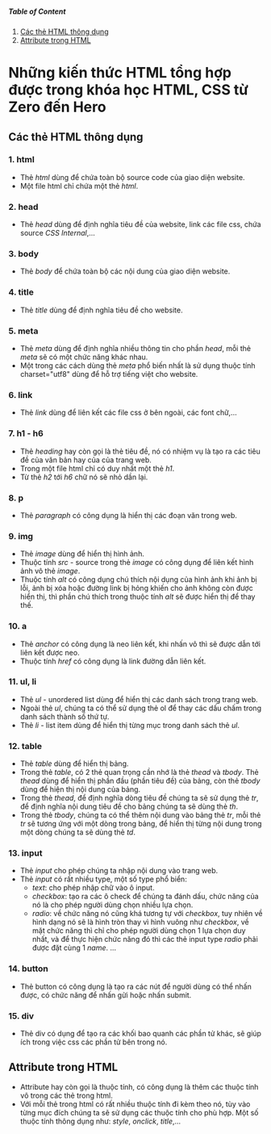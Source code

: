 ##### Table of Content

1. [Các thẻ HTML thông dụng](#các-thẻ-html-thông-dụng)
1. [Attribute trong HTML](#attribute-trong-html)


# Những kiến thức HTML tổng hợp được trong khóa học **HTML, CSS từ Zero đến Hero**


## Các thẻ HTML thông dụng

### 1. html
- Thẻ *html* dùng để chứa toàn bộ source code của giao diện website.
- Một file html chỉ chứa một thẻ *html*.

### 2. head
- Thẻ *head* dùng để định nghĩa tiêu đề của website, link các file css, chứa source *CSS Internal*,...

### 3. body
- Thẻ *body* để chứa toàn bộ các nội dung của giao diện website.

### 4. title
- Thẻ *title* dùng để định nghĩa tiêu đề cho website.

### 5. meta
- Thẻ *meta* dùng để định nghĩa nhiều thông tin cho phần *head*, mỗi thẻ *meta* sẽ có một chức năng khác nhau.
- Một trong các cách dùng thẻ *meta* phổ biến nhất là sử dụng thuộc tính charset="utf8" dùng để hỗ trợ tiếng việt cho website.

### 6. link
- Thẻ *link* dùng để liên kết các file css ở bên ngoài, các font chữ,...

### 7. h1 - h6
- Thẻ *heading* hay còn gọi là thẻ tiêu đề, nó có nhiệm vụ là tạo ra các tiêu đề của văn bản hay của của trang web.
- Trong một file html chỉ có duy nhất một thẻ *h1*.
- Từ thẻ *h2* tới *h6* chữ nó sẽ nhỏ dần lại.

### 8. p
- Thẻ *paragraph* có công dụng là hiển thị các đoạn văn trong web.

### 9. img
- Thẻ *image* dùng để hiển thị hình ảnh.
- Thuộc tính *src* - source trong thẻ *image* có công dụng để liên kết hình ảnh vô thẻ *image*.
- Thuộc tính *alt* có công dụng chú thích nội dụng của hình ảnh khi ảnh bị lỗi, ảnh bị xóa hoặc đường link bị hỏng khiến cho ảnh không còn được hiển thị, thì phần chú thích trong thuộc tính *alt* sẽ được hiển thị để thay thế.

### 10. a
- Thẻ *anchor* có công dụng là neo liên kết, khi nhấn vô thì sẽ được dẫn tới liên kết được neo.
- Thuộc tính *href* có công dụng là link đường dẫn liên kết.

### 11. ul, li
- Thẻ *ul* - unordered list dùng để hiển thị các danh sách trong trang web.
- Ngoài thẻ *ul*, chúng ta có thể sử dụng thẻ ol để thay các dấu chấm trong danh sách thành số thứ tự.
- Thẻ *li* - list item dùng để hiển thị từng mục trong danh sách thẻ *ul*.

### 12. table
- Thẻ *table* dùng để hiển thị bảng.
- Trong thẻ *table*, có 2 thẻ quan trọng cần nhớ là thẻ *thead* và *tbody*. Thẻ *thead* dùng để hiển thị phần đầu (phần tiêu đề) của bảng, còn thẻ *tbody* dùng để hiện thị nội dung của bảng.
- Trong thẻ *thead*, để định nghĩa dòng tiêu đề chúng ta sẽ sử dụng thẻ *tr*, để định nghĩa nội dung tiêu đề cho bảng chúng ta sẽ dùng thẻ *th*.
- Trong thẻ *tbody*, chúng ta có thể thêm nội dung vào bảng thẻ *tr*, mỗi thẻ *tr* sẽ tương ứng với một dòng trong bảng, để hiển thị từng nội dung trong một dòng chúng ta sẽ dùng thẻ *td*.

### 13. input
- Thẻ *input* cho phép chúng ta nhập nội dung vào trang web.
- Thẻ *input* có rất nhiều type, một số type phổ biển:
    - *text*: cho phép nhập chữ vào ô input.
    - *checkbox*: tạo ra các ô check để chúng ta đánh dấu, chức năng của nó là cho phép người dùng chọn nhiều lựa chọn.
    - *radio*: về chức năng nó cũng khá tương tự với *checkbox*, tuy nhiên về hình dạng nó sẽ là hình tròn thay vì hình vuông như *checkbox*, về mặt chức năng thì chỉ cho phép người dùng chọn 1 lựa chọn duy nhất, và để thực hiện chức năng đó thì các thẻ input type *radio* phải được đặt cùng 1 *name*.
    ...

### 14. button
- Thẻ button có công dụng là tạo ra các nút để người dùng có thể nhấn được, có chức năng để nhấn gửi hoặc nhấn submit.

### 15. div
- Thẻ div có dụng để tạo ra các khối bao quanh các phần tử khác, sẽ giúp ích trong việc css các phần tử bên trong nó.


## Attribute trong HTML
- Attribute hay còn gọi là thuộc tính, có công dụng là thêm các thuộc tính vô trong các thẻ trong html.
- Với mỗi thẻ trong html có rất nhiều thuộc tính đi kèm theo nó, tùy vào từng mục đích chúng ta sẽ sử dụng các thuộc tính cho phù hợp. Một số thuộc tính thông dụng như: *style*, *onclick*, *title*,...